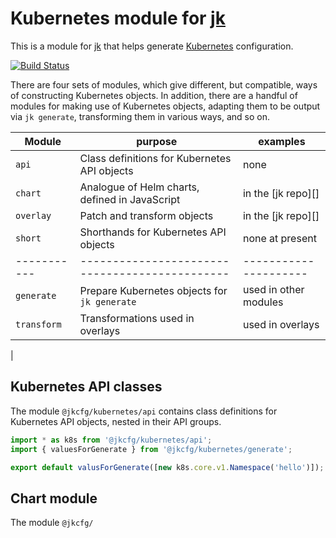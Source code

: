 # Kubernetes module for [jk][]

This is a module for [jk][] that helps generate [Kubernetes][] configuration.

[![Build Status](https://travis-ci.org/jkcfg/kubernetes.svg?branch=master)][build-status]

There are four sets of modules, which give different, but compatible,
ways of constructing Kubernetes objects. In addition, there are a
handful of modules for making use of Kubernetes objects, adapting them
to be output via `jk generate`, transforming them in various ways, and
so on.

| Module      | purpose                                        | examples              |
|-------------|------------------------------------------------|-----------------------|
| `api`       | Class definitions for Kubernetes API objects   | none                  |
| `chart`     | Analogue of Helm charts, defined in JavaScript | in the [jk repo][]    |
| `overlay`   | Patch and transform objects                    | in the [jk repo][]    |
| `short`     | Shorthands for Kubernetes API objects          | none at present       |
| ----------- | ---------------------------------------------- | --------------------- |
| `generate`  | Prepare Kubernetes objects for `jk generate`   | used in other modules |
| `transform` | Transformations used in overlays               | used in overlays      |
|

## Kubernetes API classes

The module `@jkcfg/kubernetes/api` contains class definitions for
Kubernetes API objects, nested in their API groups.

```js
import * as k8s from '@jkcfg/kubernetes/api';
import { valuesForGenerate } from '@jkcfg/kubernetes/generate';

export default valusForGenerate([new k8s.core.v1.Namespace('hello')]);
```

## Chart module

The module `@jkcfg/`

[jk]: https://github.com/jkcfg/jk
[Kubernetes]: https://kubernetes.io/
[build-status]: https://travis-ci.org/jkcfg/kubernetes
